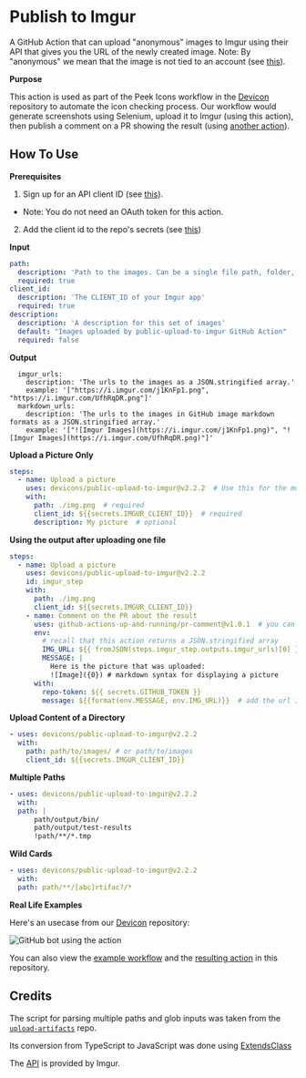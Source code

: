 # Publish to Imgur

A GitHub Action that can upload "anonymous" images to Imgur using their API that gives you the URL of the newly created image.
Note: By "anonymous" we mean that the image is not tied to an account (see [this](https://apidocs.imgur.com/#intro)).

**Purpose**

This action is used as part of the Peek Icons workflow in the [Devicon](https://github.com/devicons/devicon) repository to automate the
icon checking process. Our workflow would generate screenshots using Selenium, upload it to Imgur (using this action), then publish a comment on a PR showing the result (using [another action](https://github.com/marketplace/actions/pr-comment)).

## How To Use

**Prerequisites**

1. Sign up for an API client ID (see [this](https://apidocs.imgur.com/#intro)).

  * Note: You do not need an OAuth token for this action.

2. Add the client id to the repo's secrets (see [this](https://docs.github.com/en/free-pro-team@latest/actions/reference/encrypted-secrets#in-this-article))

**Input**

```yaml
path:
  description: 'Path to the images. Can be a single file path, folder, or glob.'
  required: true
client_id:  
  description: 'The CLIENT_ID of your Imgur app'
  required: true
description:  
  description: 'A description for this set of images'
  default: "Images uploaded by public-upload-to-imgur GitHub Action"
  required: false
```

**Output**

```plaintext
  imgur_urls: 
    description: 'The urls to the images as a JSON.stringified array.'
    example: '["https://i.imgur.com/j1KnFp1.png", "https://i.imgur.com/UfhRqDR.png"]'
  markdown_urls:
    description: 'The urls to the images in GitHub image markdown formats as a JSON.stringified array.'
    example: '["![Imgur Images](https://i.imgur.com/j1KnFp1.png)", "![Imgur Images](https://i.imgur.com/UfhRqDR.png)"]'
```

**Upload a Picture Only**

```yaml
steps:
  - name: Upload a picture
    uses: devicons/public-upload-to-imgur@v2.2.2  # Use this for the most stable version
    with:
      path: ./img.png  # required
      client_id: ${{secrets.IMGUR_CLIENT_ID}}  # required
      description: My picture  # optional
```

**Using the output after uploading one file**

```yaml
steps:
  - name: Upload a picture
    uses: devicons/public-upload-to-imgur@v2.2.2
    id: imgur_step
    with:
      path: ./img.png 
      client_id: ${{secrets.IMGUR_CLIENT_ID}} 
    - name: Comment on the PR about the result
      uses: github-actions-up-and-running/pr-comment@v1.0.1  # you can use any action that you want. This is only an example
      env:
        # recall that this action returns a JSON.stringified array
        IMG_URL: ${{ fromJSON(steps.imgur_step.outputs.imgur_urls)[0] }}  # get the output of the step above using its id
        MESSAGE: |
          Here is the picture that was uploaded:
          ![Image]({0}) # markdown syntax for displaying a picture
      with:
        repo-token: ${{ secrets.GITHUB_TOKEN }}
        message: ${{format(env.MESSAGE, env.IMG_URL)}}  # add the url into the string
```

**Upload Content of a Directory**

```yaml
- uses: devicons/public-upload-to-imgur@v2.2.2
  with:
    path: path/to/images/ # or path/to/images
    client_id: ${{secrets.IMGUR_CLIENT_ID}} 
```

**Multiple Paths**

```yaml
- uses: devicons/public-upload-to-imgur@v2.2.2
  with:
  path: |
      path/output/bin/
      path/output/test-results
      !path/**/*.tmp
```

**Wild Cards**

```yaml
- uses: devicons/public-upload-to-imgur@v2.2.2
  with:
  path: path/**/[abc]rtifac?/*
```

**Real Life Examples**

Here's an usecase from our [Devicon](https://github.com/devicons/devicon) repository:

![GitHub bot using the action](docs/example.PNG)

You can also view the [example workflow](https://github.com/devicons/public-upload-to-imgur/blob/main/.github/workflows/demo.yml) and the [resulting action](https://github.com/devicons/public-upload-to-imgur/actions/runs/453537510) in this repository.

## Credits

The script for parsing multiple paths and glob inputs was taken from the [`upload-artifacts`](https://github.com/actions/upload-artifact/blob/main/src/search.ts) repo.

Its conversion from TypeScript to JavaScript was done using [ExtendsClass](https://extendsclass.com/typescript-to-javascript.html)

The [API](https://apidocs.imgur.com/#intro) is provided by Imgur.
